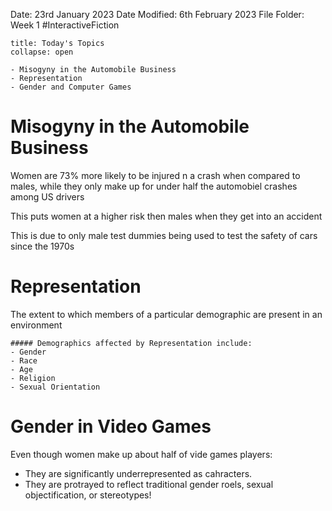 Date: 23rd January 2023
Date Modified: 6th February 2023
File Folder: Week 1
#InteractiveFiction 

```ad-abstract
title: Today's Topics
collapse: open

- Misogyny in the Automobile Business
- Representation
- Gender and Computer Games
```

# Misogyny in the Automobile Business

Women are 73% more likely to be injured n a crash when compared to males, while they only make up for under half the automobiel crashes among US drivers

This puts women at a higher risk then males when they get into an accident

This is due to only male test dummies being used to test the safety of cars since the 1970s

# Representation

The extent to which members of a particular demographic are present in an environment

```ad-example
##### Demographics affected by Representation include:
- Gender
- Race
- Age
- Religion
- Sexual Orientation
```

# Gender in Video Games

Even though women make up about half of vide games players:

- They are significantly underrepresented as cahracters.
- They are protrayed to reflect traditional gender roels, sexual objectification, or stereotypes!




